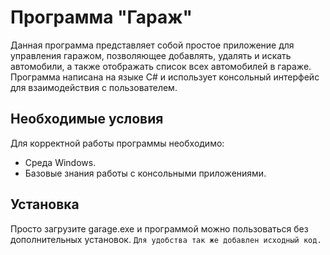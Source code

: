 # Программа "Гараж"

Данная программа представляет собой простое приложение для управления гаражом, позволяющее добавлять, удалять и искать автомобили, а также отображать список всех автомобилей в гараже. Программа написана на языке C# и использует консольный интерфейс для взаимодействия с пользователем.

## Необходимые условия

Для корректной работы программы необходимо:

 - Среда Windows.
 - Базовые знания работы с консольными приложениями.

 ## Установка

 Просто загрузите garage.exe и программой можно пользоваться без дополнительных установок.
 `Для удобства так же добавлен исходный код.`
